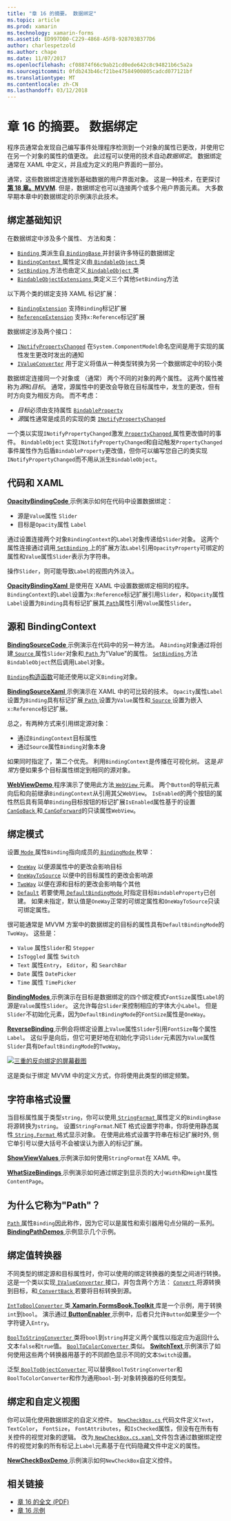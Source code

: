 ```yaml
---
title: "章 16 的摘要。 数据绑定"
ms.topic: article
ms.prod: xamarin
ms.technology: xamarin-forms
ms.assetid: ED997DB0-C229-4868-A5FB-928703B377D6
author: charlespetzold
ms.author: chape
ms.date: 11/07/2017
ms.openlocfilehash: cf08874f66c9ab21cd0ede642c8c94821b6c5a2a
ms.sourcegitcommit: 0fdb243b46cf21be47584900805cadcd077121bf
ms.translationtype: MT
ms.contentlocale: zh-CN
ms.lasthandoff: 03/12/2018
---
```

# <a name="summary-of-chapter-16-data-binding"></a>章 16 的摘要。 数据绑定

程序员通常会发现自己编写事件处理程序检测到一个对象的属性已更改，并使用它在另一个对象的属性的值更改。 此过程可以使用的技术自动*数据绑定*。 数据绑定通常在 XAML 中定义，并且成为定义的用户界面的一部分。

通常，这些数据绑定连接到基础数据的用户界面对象。 这是一种技术，在更探讨[**第 18 章。MVVM**](chapter18.md). 但是，数据绑定也可以连接两个或多个用户界面元素。 大多数早期本章中的数据绑定的示例演示此技术。

## <a name="binding-basics"></a>绑定基础知识

在数据绑定中涉及多个属性、 方法和类：

- [ `Binding` ](https://developer.xamarin.com/api/type/Xamarin.Forms.Binding/)类派生自[ `BindingBase` ](https://developer.xamarin.com/api/type/Xamarin.Forms.BindingBase/)并封装许多特征的数据绑定
- [ `BindingContext` ](https://developer.xamarin.com/api/property/Xamarin.Forms.BindableObject.BindingContext/)属性定义由[ `BindableObject` ](https://developer.xamarin.com/api/type/Xamarin.Forms.BindableObject/)类
- [ `SetBinding` ](https://developer.xamarin.com/api/member/Xamarin.Forms.BindableObject.SetBinding/p/Xamarin.Forms.BindableProperty/Xamarin.Forms.BindingBase/)方法也由定义[ `BindableObject` ](https://developer.xamarin.com/api/type/Xamarin.Forms.BindableObject/)类
- [ `BindableObjectExtensions` ](https://developer.xamarin.com/api/type/Xamarin.Forms.BindableObjectExtensions/)类定义三个其他`SetBinding`方法

以下两个类的绑定支持 XAML 标记扩展：

- [`BindingExtension`](https://developer.xamarin.com/api/type/Xamarin.Forms.Xaml.BindingExtension/) 支持`Binding`标记扩展
- [`ReferenceExtension`](https://developer.xamarin.com/api/type/Xamarin.Forms.Xaml.ReferenceExtension/) 支持`x:Reference`标记扩展

数据绑定涉及两个接口：

- [`INotifyPropertyChanged`](https://developer.xamarin.com/api/type/System.ComponentModel.INotifyPropertyChanged/) 在`System.ComponentModel`命名空间是用于实现的属性发生更改时发出的通知
- [`IValueConverter`](https://developer.xamarin.com/api/type/Xamarin.Forms.IValueConverter/) 用于定义将值从一种类型转换为另一个数据绑定中的较小类

数据绑定连接同一个对象或 （通常） 两个不同的对象的两个属性。 这两个属性被称为*源*和*目标*。 通常，源属性中的更改会导致在目标属性中，发生的更改，但有时方向变为相反方向。 而不考虑：

- *目标*必须由支持属性 [`BindableProperty`](https://developer.xamarin.com/api/type/Xamarin.Forms.BindableProperty/)
- *源*属性通常是成员的实现的类 [`INotifyPropertyChanged`](https://developer.xamarin.com/api/type/System.ComponentModel.INotifyPropertyChanged/)

一个类以实现`INotifyPropertyChanged`激发[ `PropertyChanged` ](https://developer.xamarin.com/api/event/System.ComponentModel.INotifyPropertyChanged.PropertyChanged/)属性更改值时的事件。 `BindableObject` 实现`INotifyPropertyChanged`和自动触发`PropertyChanged`事件属性作为后盾`BindableProperty`更改值，但你可以编写您自己的类实现`INotifyPropertyChanged`而不用从派生`BindableObject`。

## <a name="code-and-xaml"></a>代码和 XAML

[ **OpacityBindingCode** ](https://github.com/xamarin/xamarin-forms-book-samples/tree/master/Chapter16/OpacityBindingCode)示例演示如何在代码中设置数据绑定：

- 源是`Value`属性 `Slider`
- 目标是`Opacity`属性 `Label`

通过设置连接两个对象`BindingContext`的`Label`对象传递给`Slider`对象。 这两个属性连接通过调用[ `SetBinding` ](https://developer.xamarin.com/api/member/Xamarin.Forms.BindableObjectExtensions.SetBinding/p/Xamarin.Forms.BindableObject/Xamarin.Forms.BindableProperty/System.String/)上的扩展方法`Label`引用`OpacityProperty`可绑定的属性和`Value`属性`Slider`表示为字符串。

操作`Slider`，则可能导致`Label`的视图内外淡入。

[ **OpacityBindingXaml** ](https://github.com/xamarin/xamarin-forms-book-samples/tree/master/Chapter16/OpacityBindingXaml)是使用在 XAML 中设置数据绑定相同的程序。 `BindingContext`的`Label`设置为`x:Reference`标记扩展引用`Slider`，和`Opacity`属性`Label`设置为`Binding`具有标记扩展其[ `Path`](https://developer.xamarin.com/api/property/Xamarin.Forms.Binding.Path/)属性引用`Value`属性`Slider`。

## <a name="source-and-bindingcontext"></a>源和 BindingContext

[ **BindingSourceCode** ](https://github.com/xamarin/xamarin-forms-book-samples/tree/master/Chapter16/BindingSourceCode)示例演示在代码中的另一种方法。 A`Binding`对象通过将创建[ `Source` ](https://developer.xamarin.com/api/property/Xamarin.Forms.Binding.Source/)属性`Slider`对象和[ `Path` ](https://developer.xamarin.com/api/property/Xamarin.Forms.Binding.Path/)为"Value"的属性。 [ `SetBinding` ](https://developer.xamarin.com/api/member/Xamarin.Forms.BindableObject.SetBinding/p/Xamarin.Forms.BindableProperty/Xamarin.Forms.BindingBase/)方法`BindableObject`然后调用`Label`对象。

[ `Binding`构造函数](https://developer.xamarin.com/api/constructor/Xamarin.Forms.Binding.Binding/p/System.String/Xamarin.Forms.BindingMode/Xamarin.Forms.IValueConverter/System.Object/System.String/System.Object/)可能还使用以定义`Binding`对象。

[ **BindingSourceXaml** ](https://github.com/xamarin/xamarin-forms-book-samples/tree/master/Chapter16/BindingSourceXaml)示例演示在 XAML 中的可比较的技术。 `Opacity`属性`Label`设置为`Binding`具有标记扩展[ `Path` ](https://developer.xamarin.com/api/property/Xamarin.Forms.Binding.Path/)设置为`Value`属性和[ `Source` ](https://developer.xamarin.com/api/property/Xamarin.Forms.Binding.Source/)设置为嵌入`x:Reference`标记扩展。

总之，有两种方式来引用绑定源对象：

- 通过`BindingContext`目标属性
- 通过`Source`属性`Binding`对象本身

如果同时指定了，第二个优先。 利用`BindingContext`是传播在可视化树。 这是*非常*方便如果多个目标属性绑定到相同的源对象。

[ **WebViewDemo** ](https://github.com/xamarin/xamarin-forms-book-samples/tree/master/Chapter16/WebViewDemo)程序演示了使用此方法[ `WebView` ](https://developer.xamarin.com/api/type/Xamarin.Forms.WebView/)元素。 两个`Button`的导航元素向后和向前继承`BindingContext`从引用其父`WebView`。 `IsEnabled`的两个按钮的属性然后具有简单`Binding`目标按钮的标记扩展`IsEnabled`属性基于的设置[ `CanGoBack` ](https://developer.xamarin.com/api/property/Xamarin.Forms.WebView.CanGoBack/)和[ `CanGoForward`](https://developer.xamarin.com/api/property/Xamarin.Forms.WebView.CanGoForward/)的只读属性`WebView`。

## <a name="the-binding-mode"></a>绑定模式

设置[ `Mode` ](https://developer.xamarin.com/api/property/Xamarin.Forms.BindingBase.Mode/)属性`Binding`指向成员的[ `BindingMode` ](https://developer.xamarin.com/api/type/Xamarin.Forms.BindingMode/)枚举：

- [`OneWay`](https://developer.xamarin.com/api/field/Xamarin.Forms.BindingMode.OneWay/) 以便源属性中的更改会影响目标
- [`OneWayToSource`](https://developer.xamarin.com/api/field/Xamarin.Forms.BindingMode.OneWayToSource/) 以便中的目标属性的更改会影响源
- [`TwoWay`](https://developer.xamarin.com/api/field/Xamarin.Forms.BindingMode.TwoWay/) 以便在源和目标的更改会影响每个其他
- [`Default`](https://developer.xamarin.com/api/field/Xamarin.Forms.BindingMode.Default/) 若要使用[ `DefaultBindingMode` ](https://developer.xamarin.com/api/property/Xamarin.Forms.BindableProperty.DefaultBindingMode/)时指定目标`BindableProperty`已创建。 如果未指定，默认值是`OneWay`正常的可绑定属性和`OneWayToSource`只读可绑定属性。

很可能通常是 MVVM 方案中的数据绑定的目标的属性具有`DefaultBindingMode`的`TwoWay`。 这些是：

- `Value` 属性`Slider`和 `Stepper`
- `IsToggled` 属性 `Switch`
- `Text` 属性`Entry`， `Editor`，和 `SearchBar`
- `Date` 属性 `DatePicker`
- `Time` 属性 `TimePicker`

[ **BindingModes** ](https://github.com/xamarin/xamarin-forms-book-samples/tree/master/Chapter16/BindingModes)示例演示在目标是数据绑定的四个绑定模式`FontSize`属性`Label`的源是`Value`属性`Slider`。 这允许每台`Slider`来控制相应的字体大小`Label`。 但是`Slider`不初始化元素，因为`DefaultBindingMode`的`FontSize`属性是`OneWay`。

[ **ReverseBinding** ](https://github.com/xamarin/xamarin-forms-book-samples/tree/master/Chapter16/ReverseBinding)示例会将绑定设置上`Value`属性`Slider`引用`FontSize`每个属性`Label`。 这似乎是向后，但它可更好地在初始化字词`Slider`元素因为`Value`属性`Slider`具有`DefaultBindingMode`的`TwoWay`。

[![三重的反向绑定的屏幕截图](images/ch16fg06-small.png "反向绑定")](images/ch16fg06-large.png#lightbox "反向绑定")

这是类似于绑定 MVVM 中的定义方式，你将使用此类型的绑定频繁。

## <a name="string-formatting"></a>字符串格式设置

当目标属性属于类型`string`，你可以使用[ `StringFormat` ](https://developer.xamarin.com/api/property/Xamarin.Forms.BindingBase.StringFormat/)属性定义的`BindingBase`将源转换为`string`。 设置`StringFormat`.NET 格式设置字符串，你将使用静态属性[ `String.Format` ](https://developer.xamarin.com/api/member/System.String.Format/p/System.String/System.Object/)格式显示对象。 在使用此格式设置字符串在标记扩展时外, 侧它单引号以便大括号不会被误认为嵌入的标记扩展。

[ **ShowViewValues** ](https://github.com/xamarin/xamarin-forms-book-samples/tree/master/Chapter16/ShowViewValues)示例演示如何使用`StringFormat`在 XAML 中。

[ **WhatSizeBindings** ](https://github.com/xamarin/xamarin-forms-book-samples/tree/master/Chapter16/WhatSizeBindings)示例演示如何通过绑定到显示页的大小`Width`和`Height`属性`ContentPage`。

## <a name="why-is-it-called-path"></a>为什么它称为"Path"？

[ `Path` ](https://developer.xamarin.com/api/property/Xamarin.Forms.Binding.Path/)属性`Binding`因此称作，因为它可以是属性和索引器用句点分隔的一系列。 [ **BindingPathDemos** ](https://github.com/xamarin/xamarin-forms-book-samples/tree/master/Chapter16/BindingPathDemos)示例显示几个示例。

## <a name="binding-value-converters"></a>绑定值转换器

不同类型的绑定源和目标属性时，你可以使用的绑定转换器的类型之间进行转换。 这是一个类以实现[ `IValueConverter` ](https://developer.xamarin.com/api/type/Xamarin.Forms.IValueConverter/)接口，并包含两个方法： [ `Convert` ](https://developer.xamarin.com/api/member/Xamarin.Forms.IValueConverter.Convert/p/System.Object/System.Type/System.Object/System.Globalization.CultureInfo/)将源转换到目标，和[ `ConvertBack` ](https://developer.xamarin.com/api/member/Xamarin.Forms.IValueConverter.ConvertBack/p/System.Object/System.Type/System.Object/System.Globalization.CultureInfo/)若要将目标转换到源。

[ `IntToBoolConverter` ](https://github.com/xamarin/xamarin-forms-book-samples/blob/master/Libraries/Xamarin.FormsBook.Toolkit/Xamarin.FormsBook.Toolkit/IntToBoolConverter.cs)类[ **Xamarin.FormsBook.Toolkit** ](https://github.com/xamarin/xamarin-forms-book-samples/tree/master/Libraries/Xamarin.FormsBook.Toolkit)库是一个示例，用于转换`int`到`bool`。 演示通过[ **ButtonEnabler** ](https://github.com/xamarin/xamarin-forms-book-samples/tree/master/Chapter16/ButtonEnabler)示例中，后者只允许`Button`如果至少一个字符键入`Entry`。

[ `BoolToStringConverter` ](https://github.com/xamarin/xamarin-forms-book-samples/blob/master/Libraries/Xamarin.FormsBook.Toolkit/Xamarin.FormsBook.Toolkit/BoolToStringConverter.cs)类将`bool`到`string`并定义两个属性以指定应为返回什么文本`false`和`true`值。
[ `BoolToColorConverter` ](https://github.com/xamarin/xamarin-forms-book-samples/blob/master/Libraries/Xamarin.FormsBook.Toolkit/Xamarin.FormsBook.Toolkit/BoolToColorConverter.cs)类似。 [ **SwitchText** ](https://github.com/xamarin/xamarin-forms-book-samples/tree/master/Chapter16/SwitchText)示例演示了如何使用这些两个转换器用基于的不同颜色显示不同的文本`Switch`设置。

泛型[ `BoolToObjectConverter` ](https://github.com/xamarin/xamarin-forms-book-samples/blob/master/Libraries/Xamarin.FormsBook.Toolkit/Xamarin.FormsBook.Toolkit/BoolToObjectConverter.cs)可以替换`BoolToStringConverter`和`BoolToColorConverter`和作为通用`bool`-到-对象转换器的任何类型。

## <a name="bindings-and-custom-views"></a>绑定和自定义视图

你可以简化使用数据绑定的自定义控件。 [ `NewCheckBox.cs` ](https://github.com/xamarin/xamarin-forms-book-samples/blob/master/Libraries/Xamarin.FormsBook.Toolkit/Xamarin.FormsBook.Toolkit/NewCheckBox.xaml.cs)代码文件定义`Text`， `TextColor`， `FontSize`， `FontAttributes`，和`IsChecked`属性，但没有在所有有关控件的视觉对象的逻辑。
改为[ `NewCheckBox.cs.xaml` ](https://github.com/xamarin/xamarin-forms-book-samples/blob/master/Libraries/Xamarin.FormsBook.Toolkit/Xamarin.FormsBook.Toolkit/NewCheckBox.xaml)文件包含通过数据绑定控件的视觉对象的所有标记上`Label`元素基于在代码隐藏文件中定义的属性。

[ **NewCheckBoxDemo** ](https://github.com/xamarin/xamarin-forms-book-samples/tree/master/Chapter16/NewCheckBoxDemo)示例演示如何`NewCheckBox`自定义控件。



## <a name="related-links"></a>相关链接

- [章 16 的全文 (PDF)](https://download.xamarin.com/developer/xamarin-forms-book/XamarinFormsBook-Ch16-Apr2016.pdf)
- [章 16 示例](https://github.com/xamarin/xamarin-forms-book-samples/tree/master/Chapter16)
